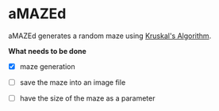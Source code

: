 # aMAZEd
aMAZEd generates a random maze using [Kruskal's Algorithm](https://en.wikipedia.org/wiki/Maze_generation_algorithm#Randomized_Kruskal.27s_algorithm).

**What needs to be done**
 - [x] maze generation 
 - [ ] save the maze into an image file
 - [ ] have the size of the maze as a parameter

